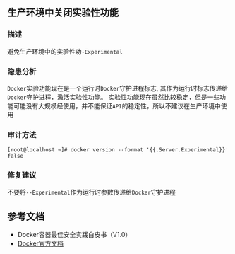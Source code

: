 ## 生产环境中关闭实验性功能

### 描述

避免生产环境中的实验性功`-Experimental`

### 隐患分析

`Docker`实验功能现在是一个运行时`Docker`守护进程标志,
其作为运行时标志传递给`Docker`守护进程，激活实验性功能。
实验性功能现在虽然比较稳定，但是一些功能可能没有大规模经使用，并不能保证`API`的稳定性，所以不建议在生产环境中使用

### 审计方法

```shell script
[root@localhost ~]# docker version --format '{{.Server.Experimental}}'
false
```

### 修复建议

不要将`--Experimental`作为运行时参数传递给`Docker`守护进程

## 参考文档

- Docker容器最佳安全实践白皮书（V1.0）
- [Docker官方文档](https://docs.docker.com/)